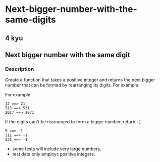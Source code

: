 # Next-bigger-number-with-the-same-digits

## 4 kyu

## Next bigger number with the same digit

### Description

Create a function that takes a positive integer and returns the next bigger number that can be formed by rearranging its digits. For example:

For example:

```
12 ==> 21
513 ==> 531
2017 ==> 2071
```

If the digits can't be rearranged to form a bigger number, return `-1`

```
9 ==> -1
111 ==> -1
531 ==> -1
```

- some tests will include very large numbers.
- test data only employs positive integers.

